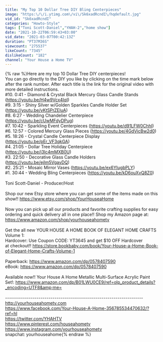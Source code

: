 ```yaml
---
title: "My Top 10 Dollar Tree DIY Bling Centerpieces"
image: "https:\/\/i.ytimg.com\/vi\/Sk6xadRcndI\/hqdefault.jpg"
vid_id: "Sk6xadRcndI"
categories: "Howto-Style"
tags: ["Toni Scott-Daniel","YHAH-2","home show"]
date: "2021-10-22T06:59:43+03:00"
vid_date: "2021-03-07T00:42:13Z"
duration: "PT37M36S"
viewcount: "275537"
likeCount: "7345"
dislikeCount: "182"
channel: "Your House a Home TV"
---
```

{% raw %}Here are my top 10 Dollar Tree DIY  centerpieces!<br />You can go directly to the DIY you like by clicking on the time mark below after the rank number. After each title is the link for the original video with more detailed instructions.<br />#10.  0:41 - Diamond &amp; Crystal Black Mercury Glass Candle Stands (<a rel="nofollow" target="blank" href="https://youtu.be/H4w9Vcx4IqI)">https://youtu.be/H4w9Vcx4IqI)</a><br />#9.  3:15 - Shiny Silver w/Golden Sparkles Candle Holder Set (<a rel="nofollow" target="blank" href="https://youtu.be/vKtSPrZEIuA)">https://youtu.be/vKtSPrZEIuA)</a><br />#8.  6:27 - Wedding Chandelier Centerpiece (<a rel="nofollow" target="blank" href="https://youtu.be/cUwMFdyDPug)">https://youtu.be/cUwMFdyDPug)</a><br />#7. 10:42 - Sparkling Event Centerpieces (<a rel="nofollow" target="blank" href="https://youtu.be/d91LFW0ChhI)">https://youtu.be/d91LFW0ChhI)</a><br />#6.  12:57 - Colored Mercury Glass Pieces (<a rel="nofollow" target="blank" href="https://youtu.be/4GdVicBw2d0)">https://youtu.be/4GdVicBw2d0)</a><br />#5.  18:26 -  Crystal Candle Centerpiece Display (<a rel="nofollow" target="blank" href="https://youtu.be/pEr_VF3qkGA)">https://youtu.be/pEr_VF3qkGA)</a><br />#4.  21:05 - Dollar Tree Holiday Centerpiece (<a rel="nofollow" target="blank" href="https://youtu.be/j3lc4mMXB0U)">https://youtu.be/j3lc4mMXB0U)</a><br />#3.  22:50 - Decorative Glass Candle Holders (<a rel="nofollow" target="blank" href="https://youtu.be/ejlm5VgavDQ)">https://youtu.be/ejlm5VgavDQ)</a><br />#2.  25:21 - Mosaic Mirror Vases (<a rel="nofollow" target="blank" href="https://youtu.be/ex6YIugbPLY)">https://youtu.be/ex6YIugbPLY)</a><br />#1.  30:44 - Wedding Bling Centerpieces (<a rel="nofollow" target="blank" href="https://youtu.be/kD6ouXvQ8Z0)">https://youtu.be/kD6ouXvQ8Z0)</a><br /><br />Toni Scott-Daniel - Producer/Host<br /><br />Shop our new Etsy store where you can get some of the items made on this show!! <a rel="nofollow" target="blank" href="https://www.etsy.com/shop/YourHouseaHome">https://www.etsy.com/shop/YourHouseaHome</a><br /><br />Now you can pick up all our products and favorite crafting supplies for easy ordering and quick delivery all in one place!! Shop my Amazon page at: <a rel="nofollow" target="blank" href="https://www.amazon.com/shop/yourhouseahometv">https://www.amazon.com/shop/yourhouseahometv</a><br /><br />Get the all new YOUR HOUSE A HOME BOOK OF ELEGANT HOME CRAFTS  Volume 1:<br />Hardcover: Use Coupon CODE: YT3645 and get $10 OFF Hardcover <br />at checkout!! <a rel="nofollow" target="blank" href="https://store.bookbaby.com/book/Your-House-a-Home-Book-of-Elegant-Home-Crafts-Volume-1">https://store.bookbaby.com/book/Your-House-a-Home-Book-of-Elegant-Home-Crafts-Volume-1</a><br /><br />Paperback: <a rel="nofollow" target="blank" href="https://www.amazon.com/dp/0578407590">https://www.amazon.com/dp/0578407590</a><br />eBook: <a rel="nofollow" target="blank" href="https://www.amazon.com/dp/0578407590">https://www.amazon.com/dp/0578407590</a><br /><br />Available now!! Your House A Home Metallic Multi-Surface Acrylic Paint Set!: <a rel="nofollow" target="blank" href="https://www.amazon.com/dp/B01LWU0CE9/ref=olp_product_details?_encoding=UTF8&amp;me=">https://www.amazon.com/dp/B01LWU0CE9/ref=olp_product_details?_encoding=UTF8&amp;me=</a><br /><br />----------------------------------------------------------------------<br /><a rel="nofollow" target="blank" href="http://yourhouseahometv.com">http://yourhouseahometv.com</a><br /><a rel="nofollow" target="blank" href="https://www.facebook.com/Your-House-A-Home-356785534470632/?ref=hl">https://www.facebook.com/Your-House-A-Home-356785534470632/?ref=hl</a><br /><a rel="nofollow" target="blank" href="https://twitter.com/YHAHTV">https://twitter.com/YHAHTV</a><br /><a rel="nofollow" target="blank" href="https://www.pinterest.com/houseahometv">https://www.pinterest.com/houseahometv</a><br /><a rel="nofollow" target="blank" href="https://www.instagram.com/yourhouseahometv">https://www.instagram.com/yourhouseahometv</a><br />snapchat: yourhouseahome{% endraw %}
